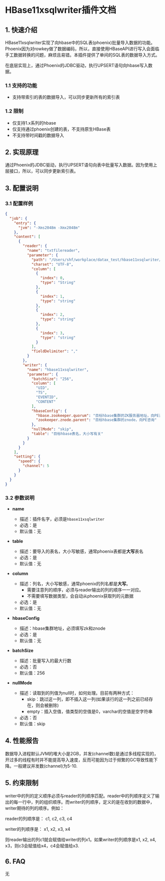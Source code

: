 # HBase11xsqlwriter插件文档

## 1. 快速介绍

HBase11xsqlwriter实现了向hbase中的SQL表(phoenix)批量导入数据的功能。Phoenix因为对rowkey做了数据编码，所以，直接使用HBaseAPI进行写入会面临手工数据转换的问题，麻烦且易错。本插件提供了单间的SQL表的数据导入方式。

在底层实现上，通过Phoenix的JDBC驱动，执行UPSERT语句向hbase写入数据。

### 1.1 支持的功能

* 支持带索引的表的数据导入，可以同步更新所有的索引表


### 1.2 限制

* 仅支持1.x系列的hbase
* 仅支持通过phoenix创建的表，不支持原生HBase表
* 不支持带时间戳的数据导入

## 2. 实现原理

通过Phoenix的JDBC驱动，执行UPSERT语句向表中批量写入数据。因为使用上层接口，所以，可以同步更新索引表。

## 3. 配置说明

### 3.1 配置样例

```json
{
  "job": {
    "entry": {
      "jvm": "-Xms2048m -Xmx2048m"
    },
    "content": [
      {
        "reader": {
          "name": "txtfilereader",
          "parameter": {
            "path": "/Users/shf/workplace/datax_test/hbase11xsqlwriter/txt/normal.txt",
            "charset": "UTF-8",
            "column": [
              {
                "index": 0,
                "type": "String"
              },
              {
                "index": 1,
                "type": "string"
              },
              {
                "index": 2,
                "type": "string"
              },
              {
                "index": 3,
                "type": "string"
              }
            ],
            "fieldDelimiter": ","
          }
        },
        "writer": {
          "name": "hbase11xsqlwriter",
          "parameter": {
            "batchSize": "256",
            "column": [
              "UID",
              "TS",
              "EVENTID",
              "CONTENT"
            ],
            "hbaseConfig": {
              "hbase.zookeeper.quorum": "目标hbase集群的ZK服务器地址，向PE咨询",
              "zookeeper.znode.parent": "目标hbase集群的znode，向PE咨询"
            },
            "nullMode": "skip",
            "table": "目标hbase表名，大小写有关"
          }
        }
      }
    ],
    "setting": {
      "speed": {
        "channel": 5
      }
    }
  }
}
```


### 3.2 参数说明

* **name**

   * 描述：插件名字，必须是`hbase11xsqlwriter`
   * 必选：是
   * 默认值：无

* **table**

   * 描述：要导入的表名，大小写敏感，通常phoenix表都是**大写**表名
   * 必选：是
   * 默认值：无

* **column**

   * 描述：列名，大小写敏感，通常phoenix的列名都是**大写**。
       * 需要注意列的顺序，必须与reader输出的列的顺序一一对应。
       * 不需要填写数据类型，会自动从phoenix获取列的元数据
   * 必选：是
   * 默认值：无

* **hbaseConfig**

   * 描述：hbase集群地址，必须填写zk和znode
   * 必选：是
   * 默认值：无

* **batchSize**

   * 描述：批量写入的最大行数
   * 必选：否
   * 默认值：256

* **nullMode**

   * 描述：读取到的列值为null时，如何处理。目前有两种方式：
      * skip：跳过这一列，即不插入这一列(如果该行的这一列之前已经存在，则会被删除)
      * empty：插入空值，值类型的空值是0，varchar的空值是空字符串
   * 必选：否
   * 默认值：skip

## 4. 性能报告

数据导入进程默认JVM的堆大小是2GB，并发(channel数)是通过多线程实现的，开过多的线程有时并不能提高导入速度，反而可能因为过于频繁的GC导致性能下降。一般建议并发数(channel)为5-10.

## 5. 约束限制

writer中的列的定义顺序必须与reader的列顺序匹配。reader中的列顺序定义了输出的每一行中，列的组织顺序。而writer的列顺序，定义的是在收到的数据中，writer期待的列的顺序。例如：

reader的列顺序是： c1, c2, c3, c4

writer的列顺序是： x1, x2, x3, x4

则reader输出的列c1就会赋值给writer的列x1。如果writer的列顺序是x1, x2, x4, x3，则c3会赋值给x4，c4会赋值给x3.


## 6. FAQ

无





